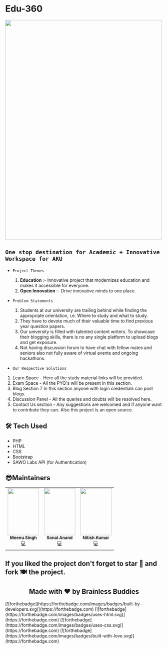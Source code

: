 # Edu-360
<img src="https://i.ibb.co/mDPyCgv/Room-103.pngf" width="500" height="700" />

## `One stop destination for Academic + Innovative Workspace for AKU`

- `Project Themes`
  1. __Education__ :- Innovative project that modernizes education and makes it accessible for everyone.
  2. __Open Innovation__ :- Drive innovative minds to one place.

- `Problem Statements`
  1. Students at our university are trailing behind while finding the appropriate orientation, i.e.  Where to study and what to study.  
  2. They have to devote much of their valuable time to find previous year question papers.
  3. Our university is filled with talented content writers.
     To showcase their blogging skills, there is no any single platform to upload blogs and get exposure. 
  4. Not having discussion forum  to have chat with fellow mates and seniors also not fully aware of virtual events and ongoing hackathons.
  
 - `Our Respective Solutions`
  1. Learn Space - Here all the study material links will be provided.
  2. Exam Space - All the PYQ's will be present in this section.
  3. Blog Section 7 In this section anyone with login credentials can post blogs.
  4. Discussion Panel - All the queries and doubts will be resolved here.
  5. Contact Us section - Any suggestions are welcomed and if anyone want to contribute they can.
     Also this project is an open source.
## 🛠 Tech Used
- PHP
- HTML
- CSS
- Bootstrap
- SAWO Labs API (for Authentication)

## 😎Maintainers
<table>
  <tbody><tr>
    <td align="center"><a href="https://github.com/Meenu-github"><img alt="" src="https://i.ibb.co/LQghFXC/IMG-20201210-WA0001.jpg" width="100px;" height=" 150px;"><br><sub><b> Meenu Singh </b></sub></a><br>💻 </a></td> </a></td>
    <td align="center"><a href="https://github.com/Sonalanand102"><img alt="" src="https://i.ibb.co/J2vLZXQ/IMG20191115163102.jpg" width="100px;" height=" 150px;"><br><sub><b>
 Sonal Anand </b></sub></a><br>💻 </a></td></a></td>
 <td align="center"><a href="https://github.com/Shruti3004"><img alt="" src="https://i.ibb.co/D41QvhT/fd32447769e741d188708bcf49eb81d6.jpg" width="100px;" height=" 150px;"><br><sub><b> Nitish Kumar </b></sub></a><br>💻 </a></td></a></td>
  </tr>
</tbody></table>

## If you liked the project don't forget to star 🌟 and fork 🍽 the project.

<h2 align="center">Made with ❤ by Brainless Buddies</h2>
[![forthebadge](https://forthebadge.com/images/badges/built-by-developers.svg)](https://forthebadge.com)
[![forthebadge](https://forthebadge.com/images/badges/uses-html.svg)](https://forthebadge.com)
[![forthebadge](https://forthebadge.com/images/badges/uses-css.svg)](https://forthebadge.com)
[![forthebadge](https://forthebadge.com/images/badges/built-with-love.svg)](https://forthebadge.com)

